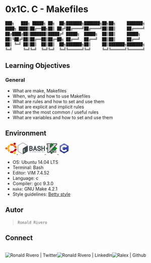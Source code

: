 # 0x1C. C - Makefiles

```c
███╗   ███╗ █████╗ ██╗  ██╗███████╗███████╗██╗██╗     ███████╗
████╗ ████║██╔══██╗██║ ██╔╝██╔════╝██╔════╝██║██║     ██╔════╝
██╔████╔██║███████║█████╔╝ █████╗  █████╗  ██║██║     █████╗
██║╚██╔╝██║██╔══██║██╔═██╗ ██╔══╝  ██╔══╝  ██║██║     ██╔══╝
██║ ╚═╝ ██║██║  ██║██║  ██╗███████╗██║     ██║███████╗███████╗
╚═╝     ╚═╝╚═╝  ╚═╝╚═╝  ╚═╝╚══════╝╚═╝     ╚═╝╚══════╝╚══════╝
```

## Learning Objectives

### General

* What are make, Makefiles
* When, why and how to use Makefiles
* What are rules and how to set and use them
* What are explicit and implicit rules
* What are the most common / useful rules
* What are variables and how to set and use them

## Environment

<div>
<!-- Ubuntu --> <a href="https://ubuntu.com/" target="_blank"><img height="36px" src="https://raw.githubusercontent.com/ralexrivero/xelar_theme_profile/main/icons/ubuntu-icon.svg" alt="Ubuntu"> </a> <!-- GNU Bash --> <a href="https://www.vim.org/" target="_blank"><img height="36px" src="https://raw.githubusercontent.com/ralexrivero/xelar_theme_profile/main/icons/gnu-bash-logo.svg" alt="GNU Bash"> <!-- Vim --> <a href="https://www.vim.org/" target="_blank"><img height="36px" src="https://raw.githubusercontent.com/ralexrivero/xelar_theme_profile/main/icons/Vimlogo.svg" alt="Vim text editor"> </a> <!-- c --> <a href="https://www.cprogramming.com/" target="_blank"><img height="36px" src="https://raw.githubusercontent.com/ralexrivero/xelar_theme_profile/main/icons/language_c-programming.svg" alt="C programming language"> </a>
</div>

* OS: Ubuntu 14.04 LTS
* Terminal: Bash
* Editor: VIM 7.4.52
* Language: c
* Compiler: gcc 9.3.0
* ```make```: GNU Make 4.2.1
* Style guidelines: [Betty style](https://github.com/holbertonschool/Betty/wiki)

## Autor

>```Ronald Rivero```

## Connect

<br>
<div>
<!-- Twitter -->
<a href="https://twitter.com/ralex_uy" target="_blank"> <img align="left" alt="Ronald Rivero | Twitter" src="https://img.shields.io/twitter/follow/ralex_uy?style=social"/> </a>
<!-- Linkedin -->
<a href="https://www.linkedin.com/in/ronald-rivero/" target="_blank"> <img align="left" alt="Ronald Rivero | LinkedIn" src="https://img.shields.io/badge/LinkedIn-Follow-blue?style=social&logo=linkedin"/> </a>
<!-- Github -->
<a href="https://github.com/ralexrivero/" target="_blank"> <img align="left" src="https://img.shields.io/github/followers/ralexrivero?style=social" alt="Ralex | Github"> </a>
</br>
</div>